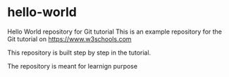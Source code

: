 # hello-world
Hello World repository for Git tutorial
This is an example repository for the Git tutorial on https://www.w3schools.com

This repository is built step by step in the tutorial.

The repository is meant for learnign purpose
